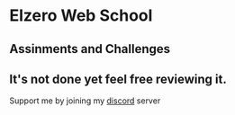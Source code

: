 # Elzero Web School
## Assinments and Challenges
lt's not done yet feel free reviewing it.
---
Support me by joining my [discord](https://discord.gg/vaGaSmntjY) server
